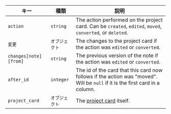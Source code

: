 | キー                    | 種類        | 説明                                                                                                                           |
| --------------------- | --------- | ---------------------------------------------------------------------------------------------------------------------------- |
| `action`              | `string`  | The action performed on the project card. Can be `created`, `edited`, `moved`, `converted`, or `deleted`.                    |
| `変更`                  | `オブジェクト`  | The changes to the project card if the action was `edited` or `converted`.                                                   |
| `changes[note][from]` | `string`  | The previous version of the note if the action was `edited` or `converted`.                                                  |
| `after_id`            | `integer` | The id of the card that this card now follows if the action was "moved". Will be `null` if it is the first card in a column. |
| `project_card`        | `オブジェクト`  | The [project card](/rest/reference/projects#cards) itself.                                                                   |
